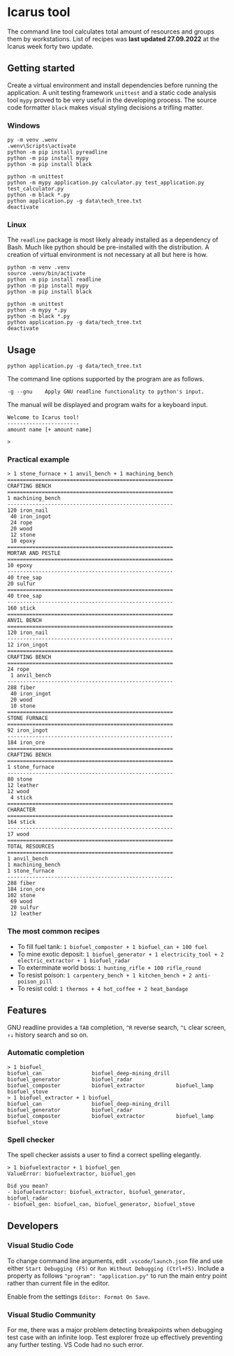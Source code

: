 # Icarus tool

The command line tool calculates total amount of resources and groups them by workstations. List of recipes was **last updated 27.09.2022** at the Icarus week forty two update.

## Getting started

Create a virtual environment and install dependencies before running the application.
A unit testing framework `unittest` and a static code analysis tool `mypy` proved to be very useful in the developing process. The source code formatter `black` makes visual styling decisions a trifling matter.

### Windows

```
py -m venv .wenv
.wenv\Scripts\activate
python -m pip install pyreadline
python -m pip install mypy
python -m pip install black

python -m unittest
python -m mypy application.py calculator.py test_application.py test_calculator.py
python -m black *.py
python application.py -g data\tech_tree.txt
deactivate
```

### Linux

The `readline` package is most likely already installed as a dependency of Bash. Much like python should be pre-installed with the distribution. A creation of virtual environment is not necessary at all but here is how.

```
python -m venv .venv
source .venv/bin/activate
python -m pip install readline
python -m pip install mypy
python -m pip install black

python -m unittest
python -m mypy *.py
python -m black *.py
python application.py -g data/tech_tree.txt
deactivate
```

## Usage

```
python application.py -g data/tech_tree.txt
```

The command line options supported by the program are as follows.

```
-g --gnu    Apply GNU readline functionality to python's input.
```

The manual will be displayed and program waits for a keyboard input.

```
Welcome to Icarus tool!
-----------------------
amount name [+ amount name]

> 
```

### Practical example

```
> 1 stone_furnace + 1 anvil_bench + 1 machining_bench
=====================================================
CRAFTING BENCH
=====================================================
1 machining_bench
-----------------------------------------------------
120 iron_nail
 40 iron_ingot
 24 rope
 20 wood
 12 stone
 10 epoxy
=====================================================
MORTAR AND PESTLE
=====================================================
10 epoxy
-----------------------------------------------------
40 tree_sap
20 sulfur
=====================================================
40 tree_sap
-----------------------------------------------------
160 stick
=====================================================
ANVIL BENCH
=====================================================
120 iron_nail
-----------------------------------------------------
12 iron_ingot
=====================================================
CRAFTING BENCH
=====================================================
24 rope
 1 anvil_bench
-----------------------------------------------------
288 fiber
 40 iron_ingot
 20 wood
 10 stone
=====================================================
STONE FURNACE
=====================================================
92 iron_ingot
-----------------------------------------------------
184 iron_ore
=====================================================
CRAFTING BENCH
=====================================================
1 stone_furnace
-----------------------------------------------------
80 stone
12 leather
12 wood
 4 stick
=====================================================
CHARACTER
=====================================================
164 stick
-----------------------------------------------------
17 wood
=====================================================
TOTAL RESOURCES
=====================================================
1 anvil_bench
1 machining_bench
1 stone_furnace
-----------------------------------------------------
288 fiber
184 iron_ore
102 stone
 69 wood
 20 sulfur
 12 leather
```

### The most common recipes

- To fill fuel tank: `1 biofuel_composter + 1 biofuel_can + 100 fuel`
- To mine exotic deposit: `1 biofuel_generator + 1 electricity_tool + 2 electric_extractor + 1 biofuel_radar`
- To exterminate world boss: `1 hunting_rifle + 100 rifle_round`
- To resist poison: `1 carpentery_bench + 1 kitchen_bench + 2 anti-poison_pill`
- To resist cold: `1 thermos + 4 hot_coffee + 2 heat_bandage`

## Features

GNU readline provides a `TAB` completion, `^R` reverse search, `^L` clear screen, `↑↓` history search and so on.

### Automatic completion

```
> 1 biofuel_
biofuel_can                biofuel_deep-mining_drill  biofuel_generator          biofuel_radar              
biofuel_composter          biofuel_extractor          biofuel_lamp               biofuel_stove
> 1 biofuel_extractor + 1 biofuel_
biofuel_can                biofuel_deep-mining_drill  biofuel_generator          biofuel_radar              
biofuel_composter          biofuel_extractor          biofuel_lamp               biofuel_stove
```

### Spell checker

The spell checker assists a user to find a correct spelling elegantly.

```
> 1 biofuelextractor + 1 biofuel_gen
ValueError: biofuelextractor, biofuel_gen

Did you mean?
- biofuelextractor: biofuel_extractor, biofuel_generator, biofuel_radar
- biofuel_gen: biofuel_can, biofuel_generator, biofuel_stove
```

## Developers

### Visual Studio Code

To change command line arguments, edit `.vscode/launch.json` file and use either `Start Debugging (F5)` or `Run Without Debugging (Ctrl+F5)`. Include a property as follows `"program": "application.py"` to run the main entry point rather than current file in the editor.

Enable from the settings `Editor: Format On Save`.

### Visual Studio Community

For me, there was a major problem detecting breakpoints when debugging test case with an infinite loop. Test explorer froze up effectively preventing any further testing. VS Code had no such error.
